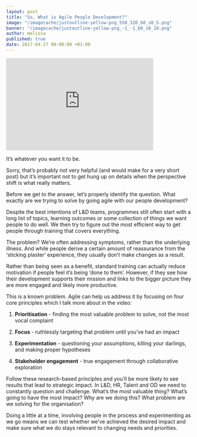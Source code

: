 ```yaml
---
layout: post
title: "So, What is Agile People Development?"
image: "/imagecache/justoutline-yellow-png_550_320_b0_s0_5.png"
banner: "/imagecache/justoutline-yellow-png_-1_-1_b0_s0_10.png"
author: melissa
published: true
date: 2017-04-27 00:00:00 +01:00
---
```

<p><iframe width="400" height="250" src="https://www.youtube.com/embed//dXFX20BYoCI" frameborder="0" allowfullscreen=""></iframe></p>

It’s whatever you want it to be.

Sorry, that’s probably not very helpful (and would make for a very short post) but it’s important not to get hung up on details when the perspective shift is what really matters.

Before we get to the answer, let’s properly identify the question. What exactly are we trying to solve by going agile with our people development?

Despite the best intentions of L&D teams, programmes still often start with a long list of topics, learning outcomes or some collection of things we want people to do well. We then try to figure out the most efficient way to get people through training that covers everything.

The problem? We’re often addressing symptoms, rather than the underlying illness. And while people derive a certain amount of reassurance from the ‘sticking plaster’ experience, they usually don’t make changes as a result.

Rather than being seen as a benefit, standard training can actually reduce motivation if people feel it’s being ‘done to them’. However, if they see how their development supports their mission and links to the bigger picture they are more engaged and likely more productive.
 
This is a known problem. Agile can help us address it by focusing on four core principles which I talk more about in the video:

1. **Prioritisation** - finding the most valuable problem to solve, not the most vocal complaint

2. **Focus** - ruthlessly targeting that problem until you’ve had an impact

3. **Experimentation** - questioning your assumptions, killing your darlings, and making proper hypotheses

4. **Stakeholder engagement** - true engagement through collaborative exploration

Follow these research-based principles and you’ll be more likely to see results that lead to strategic impact. In L&D, HR, Talent and OD we need to constantly question and challenge. What’s the most valuable thing? What’s going to have the most impact? Why are we doing this? What problem are we solving for the organisation?

Doing a little at a time, involving people in the process and experimenting as we go means we can test whether we’ve achieved the desired impact and make sure what we do stays relevant to changing needs and priorities.